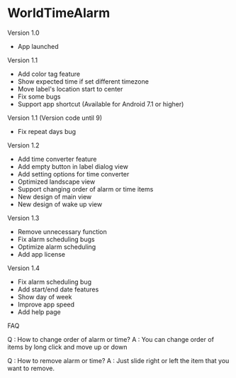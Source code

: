 # WorldTimeAlarm

Version 1.0
- App launched

Version 1.1
- Add color tag feature
- Show expected time if set different timezone
- Move label's location start to center
- Fix some bugs
- Support app shortcut (Available for Android 7.1 or higher)

Version 1.1 (Version code until 9)
- Fix repeat days bug

Version 1.2
- Add time converter feature
- Add empty button in label dialog view
- Add setting options for time converter
- Optimized landscape view
- Support changing order of alarm or time items
- New design of main view
- New design of wake up view

Version 1.3
- Remove unnecessary function
- Fix alarm scheduling bugs
- Optimize alarm scheduling
- Add app license

Version 1.4
- Fix alarm scheduling bug
- Add start/end date features
- Show day of week
- Improve app speed
- Add help page

FAQ

Q : How to change order of alarm or time?
A : You can change order of items by long click and move up or down

Q : How to remove alarm or time?
A : Just slide right or left the item that you want to remove.
